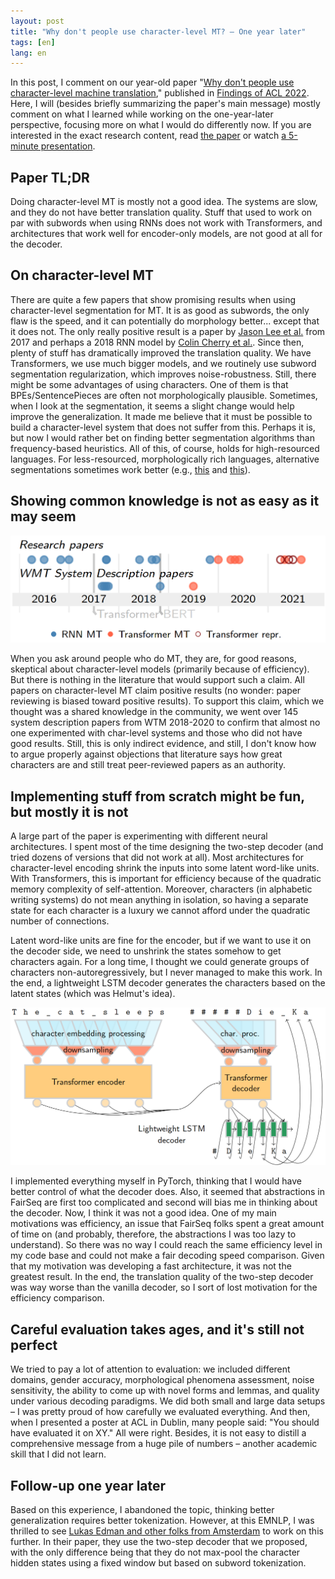 ```yaml
---
layout: post
title: "Why don't people use character-level MT? – One year later"
tags: [en]
lang: en
---
```


In this post, I comment on our year-old paper "[Why don't people use
character-level machine
translation](https://aclanthology.org/2022.findings-acl.194)," published in
[Findings of ACL
2022](https://aclanthology.org/events/findings-2022/#2022findings-acl). Here, I
will (besides briefly summarizing the paper's main message) mostly comment on
what I learned while working on the one-year-later perspective, focusing more
on what I would do differently now. If you are interested in the exact research
content, read [the paper](https://aclanthology.org/2022.findings-acl.194) or
watch [a 5-minute
presentation](https://aclanthology.org/2022.findings-acl.194.mp4).

## Paper TL;DR

Doing character-level MT is mostly not a good idea. The systems are slow, and
they do not have better translation quality. Stuff that used to work on par
with subwords when using RNNs does not work with Transformers, and
architectures that work well for encoder-only models, are not good at all for
the decoder.

## On character-level MT

There are quite a few papers that show promising results when using
character-level segmentation for MT. It is as good as subwords, the only flaw
is the speed, and it can potentially do morphology better... except that it
does not. The only really positive result is a paper by [Jason Lee et
al.](https://aclanthology.org/Q17-1026) from 2017 and perhaps a 2018 RNN model
by [Colin Cherry et al.](https://aclanthology.org/D18-1461). Since then, plenty
of stuff has dramatically improved the translation quality. We have
Transformers, we use much bigger models, and we routinely use subword
segmentation regularization, which improves noise-robustness. Still, there
might be some advantages of using characters. One of them is that
BPEs/SentencePieces are often not morphologically plausible. Sometimes, when I
look at the segmentation, it seems a slight change would help improve the
generalization. It made me believe that it must be possible to build a
character-level system that does not suffer from this. Perhaps it is, but now I
would rather bet on finding better segmentation algorithms than frequency-based
heuristics. All of this, of course, holds for high-resourced languages. For
less-resourced, morphologically rich languages, alternative segmentations
sometimes work better (e.g.,
[this](https://aclanthology.org/2021.mtsummit-loresmt.6) and
[this](https://aclanthology.org/2022.findings-acl.78)).

## Showing common knowledge is not as easy as it may seem

![Timeline](/assets/char-level-timeline.png)

When you ask around people who do MT, they are, for good reasons, skeptical
about character-level models (primarily because of efficiency). But there is
nothing in the literature that would support such a claim. All papers on
character-level MT claim positive results (no wonder: paper reviewing is biased
toward positive results). To support this claim, which we thought was a shared
knowledge in the community, we went over 145 system description papers from WTM
2018-2020 to confirm that almost no one experimented with char-level systems
and those who did not have good results. Still, this is only indirect evidence,
and still, I don't know how to argue properly against objections that
literature says how great characters are and still treat peer-reviewed papers
as an authority.

## Implementing stuff from scratch might be fun, but mostly it is not

A large part of the paper is experimenting with different neural architectures.
I spent most of the time designing the two-step decoder (and tried dozens of
versions that did not work at all). Most architectures for character-level
encoding shrink the inputs into some latent word-like units. With Transformers,
this is important for efficiency because of the quadratic memory complexity of
self-attention. Moreover, characters (in alphabetic writing systems) do not
mean anything in isolation, so having a separate state for each character is a
luxury we cannot afford under the quadratic number of connections.

Latent word-like units are fine for the encoder, but if we want to use it on
the decoder side, we need to unshrink the states somehow to get characters
again. For a long time, I thought we could generate groups of characters
non-autoregressively, but I never managed to make this work. In the end, a
lightweight LSTM decoder generates the characters based on the latent states
(which was Helmut's idea).

![Two-step character-level decoder](/assets/char-level-two-step.png)

I implemented everything myself in PyTorch, thinking that I would have better
control of what the decoder does. Also, it seemed that abstractions in FairSeq
are first too complicated and second will bias me in thinking about the
decoder. Now, I think it was not a good idea. One of my main motivations was
efficiency, an issue that FairSeq folks spent a great amount of time on (and
probably, therefore, the abstractions I was too lazy to understand). So there
was no way I could reach the same efficiency level in my code base and could
not make a fair decoding speed comparison. Given that my motivation was
developing a fast architecture, it was not the greatest result. In the end, the
translation quality of the two-step decoder was way worse than the vanilla
decoder, so I sort of lost motivation for the efficiency comparison.

## Careful evaluation takes ages, and it's still not perfect

We tried to pay a lot of attention to evaluation: we included different
domains, gender accuracy, morphological phenomena assessment, noise
sensitivity, the ability to come up with novel forms and lemmas, and quality
under various decoding paradigms. We did both small and large data setups – I
was pretty proud of how carefully we evaluated everything. And then, when I
presented a poster at ACL in Dublin, many people said: "You should have
evaluated it on XY." All were right. Besides, it is not easy to distill a
comprehensive message from a huge pile of numbers – another academic skill that
I did not learn.

## Follow-up one year later

Based on this experience, I abandoned the topic, thinking better generalization
requires better tokenization. However, at this EMNLP, I was thrilled to see
[Lukas Edman and other folks from Amsterdam](https://arxiv.org/abs/2212.01304)
to work on this further. In their paper, they use the two-step decoder that we
proposed, with the only difference being that they do not max-pool the
character hidden states using a fixed window but based on subword tokenization.
